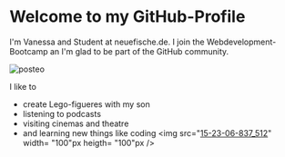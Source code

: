 # Welcome to my GitHub-Profile

I'm Vanessa and Student at neuefische.de. I join the Webdevelopment-Bootcamp an I'm glad to be part of the GitHub community.

![posteo](https://github.com/Nesssaaa/Nesssaaa/assets/148340045/47ad9c4e-6ede-44da-b0c6-b6ba92a21a1a)


I like to
- create Lego-figueres with my son
- listening to podcasts
- visiting cinemas and theatre
- and learning new things like coding
<img src="[15-23-06-837_512](https://github.com/Nesssaaa/Nesssaaa/assets/148340045/f8fe4486-82a0-4323-879f-36547c9868d2)" width= "100"px heigth= "100"px />

